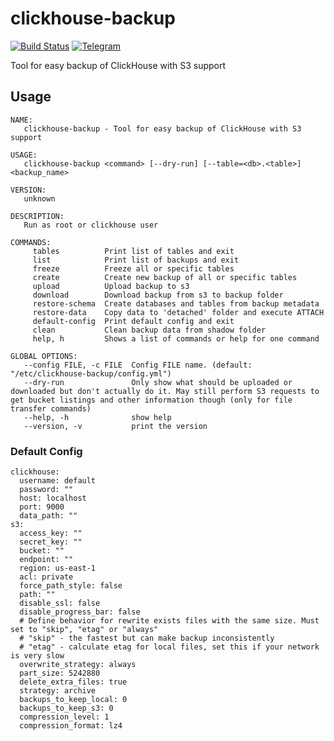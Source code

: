 
# clickhouse-backup

[![Build Status](https://travis-ci.org/AlexAkulov/clickhouse-backup.svg?branch=master)](https://travis-ci.org/AlexAkulov/clickhouse-backup)
[![Telegram](https://img.shields.io/badge/telegram-join%20chat-3796cd.svg)](https://t.me/clickhousebackup)

Tool for easy backup of ClickHouse with S3 support

## Usage

```
NAME:
   clickhouse-backup - Tool for easy backup of ClickHouse with S3 support

USAGE:
   clickhouse-backup <command> [--dry-run] [--table=<db>.<table>] <backup_name>

VERSION:
   unknown

DESCRIPTION:
   Run as root or clickhouse user

COMMANDS:
     tables          Print list of tables and exit
     list            Print list of backups and exit
     freeze          Freeze all or specific tables
     create          Create new backup of all or specific tables
     upload          Upload backup to s3
     download        Download backup from s3 to backup folder
     restore-schema  Create databases and tables from backup metadata
     restore-data    Copy data to 'detached' folder and execute ATTACH
     default-config  Print default config and exit
     clean           Clean backup data from shadow folder
     help, h         Shows a list of commands or help for one command

GLOBAL OPTIONS:
   --config FILE, -c FILE  Config FILE name. (default: "/etc/clickhouse-backup/config.yml")
   --dry-run               Only show what should be uploaded or downloaded but don't actually do it. May still perform S3 requests to get bucket listings and other information though (only for file transfer commands)
   --help, -h              show help
   --version, -v           print the version
```

### Default Config
```
clickhouse:
  username: default
  password: ""
  host: localhost
  port: 9000
  data_path: ""
s3:
  access_key: ""
  secret_key: ""
  bucket: ""
  endpoint: ""
  region: us-east-1
  acl: private
  force_path_style: false
  path: ""
  disable_ssl: false
  disable_progress_bar: false
  # Define behavior for rewrite exists files with the same size. Must set to "skip", "etag" or "always"
  # "skip" - the fastest but can make backup inconsistently
  # "etag" - calculate etag for local files, set this if your network is very slow
  overwrite_strategy: always
  part_size: 5242880
  delete_extra_files: true
  strategy: archive
  backups_to_keep_local: 0
  backups_to_keep_s3: 0
  compression_level: 1
  compression_format: lz4
```
